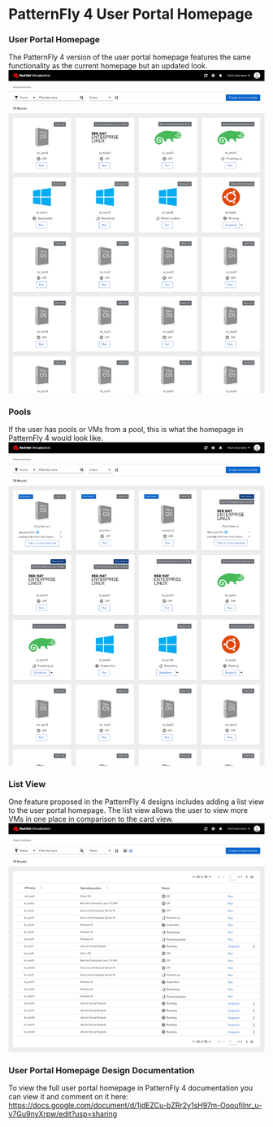 # PatternFly 4 User Portal Homepage

### User Portal Homepage
The PatternFly 4 version of the user portal homepage features the same functionality as the current homepage but an updated look. 
![homepagepf4-1](img/homepagepf4-1.png)

### Pools
If the user has pools or VMs from a pool, this is what the homepage in PatternFly 4 would look like. 
![homepagepf4-2](img/homepagepf4-2.png)

### List View
One feature proposed in the PatternFly 4 designs includes adding a list view to the user portal homepage. The list view allows the user to view more VMs in one place in comparison to the card view.  
![homepagepf4-3](img/homepagepf4-3.png)

### User Portal Homepage Design Documentation
To view the full user portal homepage in PatternFly 4 documentation you can view it and comment on it here: https://docs.google.com/document/d/1jdEZCu-bZRr2y1sH97m-Oooufilnr_u-v7Gu9nyXrpw/edit?usp=sharing
